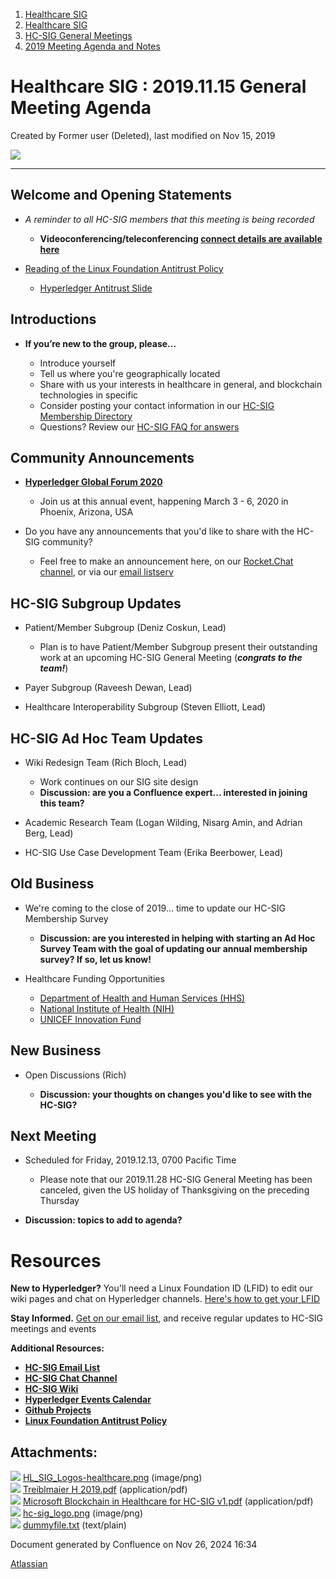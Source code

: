 1. [Healthcare SIG](index.html)
2. [Healthcare SIG](Healthcare-SIG_20545573.html)
3. [HC-SIG General Meetings](HC-SIG-General-Meetings_20545763.html)
4. [2019 Meeting Agenda and Notes](2019-Meeting-Agenda-and-Notes_20555030.html)

# Healthcare SIG : 2019.11.15 General Meeting Agenda

Created by Former user (Deleted), last modified on Nov 15, 2019

![](attachments/20552951/20562847.png?width=550)

* * *

## **Welcome and Opening Statements**

- *A reminder to all HC-SIG members that this meeting is being recorded*
  
  - **Videoconferencing/teleconferencing [connect details are available here](https://lf-hyperledger.atlassian.net/wiki/display/HCSIG/HC-SIG+General+Meetings)**
- [Reading of the Linux Foundation Antitrust Policy](https://www.linuxfoundation.org/antitrust-policy "https://www.linuxfoundation.org/antitrust-policy")
  
  - [Hyperledger Antitrust Slide](https://tinyurl.com/HL-antitrust-slide "https://tinyurl.com/HL-antitrust-slide")

## **Introductions**

- **If you’re new to the group, please…**
  
  - Introduce yourself
  - Tell us where you're geographically located
  - Share with us your interests in healthcare in general, and blockchain technologies in specific
  - Consider posting your contact information in our [HC-SIG Membership Directory](https://lf-hyperledger.atlassian.net/wiki/display/HCSIG/Membership+Directory)
  - Questions? Review our [HC-SIG FAQ for answers](https://lf-hyperledger.atlassian.net/wiki/display/HCSIG/HC-SIG+FAQ)

## **Community Announcements**

- **[Hyperledger Global Forum 2020](https://events.linuxfoundation.org/events/hyperledger-global-forum-2020/)**
  
  - Join us at this annual event, happening March 3 - 6, 2020 in Phoenix, Arizona, USA

<!--THE END-->

- Do you have any announcements that you'd like to share with the HC-SIG community?
  
  - Feel free to make an announcement here, on our [Rocket.Chat channel](https://chat.hyperledger.org/channel/healthcare-sig), or via our [email listserv](https://lists.hyperledger.org/g/healthcare-sig)

## **HC-SIG Subgroup Updates**

- Patient/Member Subgroup (Deniz Coskun, Lead)
  
  - Plan is to have Patient/Member Subgroup present their outstanding work at an upcoming HC-SIG General Meeting (***congrats to the team!***)
- Payer Subgroup (Raveesh Dewan, Lead)
  
- Healthcare Interoperability Subgroup (Steven Elliott, Lead)

## **HC-SIG Ad Hoc Team Updates**

- Wiki Redesign Team (Rich Bloch, Lead)
  
  - Work continues on our SIG site design
  - **Discussion: are you a Confluence expert... interested in joining this team?**
- Academic Research Team (Logan Wilding, Nisarg Amin, and Adrian Berg, Lead)
  
- HC-SIG Use Case Development Team (Erika Beerbower, Lead)

## **Old Business**

- We're coming to the close of 2019... time to update our HC-SIG Membership Survey
  
  - **Discussion: are you interested in helping with starting an Ad Hoc Survey Team with the goal of updating our annual membership survey? If so, let us know!**

<!--THE END-->

- Healthcare Funding Opportunities
  
  - [Department of Health and Human Services (HHS)](https://www.sbir.gov/nih-solicitation-listing/open)
  - [National Institute of Health (NIH)](https://sbir.nih.gov/funding/individual-announcements)
  - [UNICEF Innovation Fund](https://unicefinnovationfund.org/#/dashboard)

## **New Business**

- Open Discussions (Rich)
  
  - **Discussion: your thoughts on changes you'd like to see with the HC-SIG?**

## **Next Meeting**

- Scheduled for Friday, 2019.12.13, 0700 Pacific Time
  
  - Please note that our 2019.11.28 HC-SIG General Meeting has been canceled, given the US holiday of Thanksgiving on the preceding Thursday
- **Discussion: topics to add to agenda?**

# **Resources**

**New to Hyperledger?** You'll need a Linux Foundation ID (LFID) to edit our wiki pages and chat on Hyperledger channels. [Here's how to get your LFID](https://www.youtube.com/watch?v=EEc4JRyaAoA)

**Stay Informed.** [Get on our email list](https://lists.hyperledger.org/g/healthcare-sig), and receive regular updates to HC-SIG meetings and events

**Additional Resources:**

- [**HC-SIG Email List**](https://lists.hyperledger.org/g/healthcare-sig)
- [**HC-SIG Chat Channel**](https://chat.hyperledger.org/channel/healthcare-sig)
- [**HC-SIG Wiki**](https://lf-hyperledger.atlassian.net/wiki/display/HCSIG/)
- [**Hyperledger Events Calendar**](https://lf-hyperledger.atlassian.net/wiki/display/HYP/Calendar+of+Public+Meetings)
- [**Github Projects**](https://github.com/hyperledger)
- [**Linux Foundation Antitrust Policy**](https://www.linuxfoundation.org/antitrust-policy)

## Attachments:

![](images/icons/bullet_blue.gif) [HL\_SIG\_Logos-healthcare.png](attachments/20552951/20562847.png) (image/png)  
![](images/icons/bullet_blue.gif) [Treiblmaier H 2019.pdf](attachments/20552951/20562845.pdf) (application/pdf)  
![](images/icons/bullet_blue.gif) [Microsoft Blockchain in Healthcare for HC-SIG v1.pdf](attachments/20552951/20562846.pdf) (application/pdf)  
![](images/icons/bullet_blue.gif) [hc-sig\_logo.png](attachments/20552951/20562848.png) (image/png)  
![](images/icons/bullet_blue.gif) [dummyfile.txt](attachments/20552951/20562844.txt) (text/plain)

Document generated by Confluence on Nov 26, 2024 16:34

[Atlassian](http://www.atlassian.com/)
